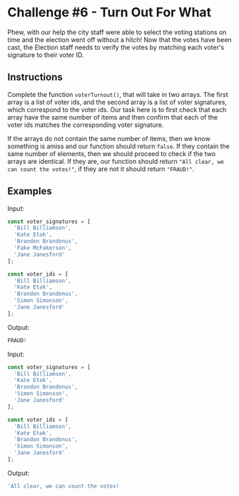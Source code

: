 # Challenge #6 - Turn Out For What

Phew, with our help the city staff were able to select the voting stations on time and the election went off without a hitch! Now that the votes have been cast, the Election staff needs to verify the votes by matching each voter's signature to their voter ID.

## Instructions

Complete the function `voterTurnout()`, that will take in two arrays. The first array is a list of voter ids, and the second array is a list of voter signatures, which correspond to the voter ids. Our task here is to first check that each array have the same number of items and then confirm that each of the voter ids matches the corresponding voter signature.

If the arrays do not contain the same number of items, then we know something is amiss and our function should return `false`. If they contain the same number of elements, then we should proceed to check if the two arrays are identical. If they are, our function should return `"All clear, we can count the votes!"`, if they are not it should return `"FRAUD!"`.

## Examples

Input:

```javascript
const voter_signatures = [
  'Bill Billiamson',
  'Kate Etak',
  'Brandon Brandonus',
  'Fake McFakerson',
  'Jane Janesford'
];

const voter_ids = [
  'Bill Billiamson',
  'Kate Etak',
  'Brandon Brandonus',
  'Simon Simonson',
  'Jane Janesford'
];
```

Output:

```javascript
FRAUD!
```

Input:

```javascript
const voter_signatures = [
  'Bill Billiamson',
  'Kate Etak',
  'Brandon Brandonus',
  'Simon Simonson',
  'Jane Janesford'
];

const voter_ids = [
  'Bill Billiamson',
  'Kate Etak',
  'Brandon Brandonus',
  'Simon Simonson',
  'Jane Janesford'
];
```

Output:

```javascript
'All clear, we can count the votes!
```
